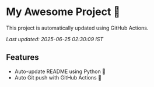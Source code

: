 # My Awesome Project 🚀

This project is automatically updated using GitHub Actions.

_Last updated: 2025-06-25 02:30:09 IST_

## Features
- Auto-update README using Python 🐍
- Auto Git push with GitHub Actions 🤖
